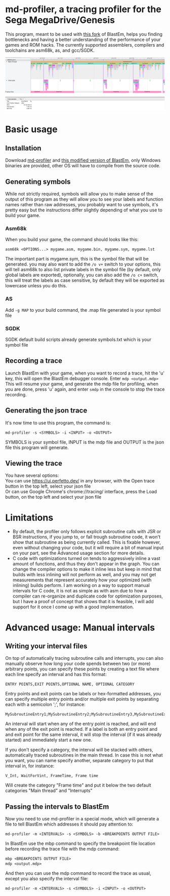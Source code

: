 # md-profiler, a tracing profiler for the Sega MegaDrive/Genesis

This program, meant to be used with [this fork](https://github.com/Tails8521/blastem) of BlastEm, helps you finding bottlenecks and having a better understanding of the performance of your games and ROM hacks. The currently supported assemblers, compilers and toolchains are asm68k, as, and gcc/SGDK.

![Screenshot](/screenshot.png)

# Basic usage

## Installation

Download [md-profiler](https://github.com/Tails8521/md-profiler/releases) and [this modified version of BlastEm](https://github.com/Tails8521/blastem/releases/tag/1.0.0), only Windows binaries are provided, other OS will have to compile from the source code.  

## Generating symbols

While not strictly required, symbols will allow you to make sense of the output of this program as they will allow you to see your labels and function names rather than raw addresses, you probably want to use symbols, it's pretty easy but the instructions differ slightly depending of what you use to build your game.

### Asm68k

When you build your game, the command should looks like this:
```
asm68k <OPTIONS...> mygame.asm, mygame.bin, mygame.sym, mygame.lst
```  
The important part is mygame.sym, this is the symbol file that will be generated. you may also want to add the ```/o v+``` switch to your options, this will tell asm68k to also list private labels in the symbol file (by default, only global labels are exported), optionally, you can also add the ```/o c+``` switch, this will treat the labels as case sensitive, by default they will be exported as lowercase unless you do this.

### AS

Add ```-g MAP``` to your build command, the .map file generated is your symbol file

### SGDK

SGDK default build scripts already generate symbols.txt which is your symbol file

## Recording a trace

Launch BlastEm with your game, when you want to record a trace, hit the 'u' key, this will open the BlastEm debugger console. Enter ```mdp <output.mdp>```  
This will resume your game, and generate the mdp file for profiling, when you are done, press 'u' again, and enter ```smdp``` in the console to stop the trace recording.  

## Generating the json trace

It's now time to use this program, the command is:
```
md-profiler -s <SYMBOLS> -i <INPUT> -o <OUTPUT>
```
 SYMBOLS is your symbol file, INPUT is the mdp file and OUTPUT is the json file this program will generate.

## Viewing the trace

You have several options:  
You can use https://ui.perfetto.dev/ in any browser, with the Open trace button in the top left, select your json file  
Or can use Google Chrome's chrome://tracing/ interface, press the Load button, on the top left and select your json file  

# Limitations 

- By default, the profiler only follows explicit subroutine calls with JSR or BSR instructions, if you jump to, or fall trough subroutine code, it won't show that subroutine as being currently called. This is fixable however, even without changing your code, but it will require a bit of manual input on your part, see the Advanced usage section for more details.  
- C code with optimizations turned on tends to aggressively inline a vast amount of functions, and thus they don't appear in the graph. You can change the compiler options to make it inline less but keep in mind that builds with less inlining will not perform as well, and you may not get measurements that represent accurately how your optimized (with inlining) builds perform. I am working on a way to support manual intervals for C code, it is not as simple as with asm due to how a compiler can re-organize and duplicate code for optimization purposes, but I have a proof of concept that shows that it is feasible, I will add support for it once I come up with a good implementation.

# Advanced usage: Manual intervals  

## Writing your interval files

On top of automatically tracing subroutine calls and interrupts, you can also manually observe how long your code spends between two (or more) arbitrary points, you can specify these points by creating a text file where each line specify an interval and has this format:  
```
ENTRY POINTS,EXIT POINTS,OPTIONAL NAME, OPTIONAL CATEGORY
```  
Entry points and exit points can be labels or hex-formatted addresses, you can specify multiple entry points and/or multiple exit points by separating each with a semicolon ';', for instance:  
```
MySubroutineEntry1;MySubroutineEntry2;MySubroutineEntry3,MySubroutineExit1;MySubroutineExit2,MySubroutine
```  
An interval will start when any of the entry point is reached, and will end when any of the exit point is reached. If a label is both an entry point and and exit point for the same interval, it will stop the interval (if it was already started) and immediately start a new one.

If you don't specify a category, the interval will be stacked with others, automatically traced subroutines in the main thread. In case this is not what you want, you can name specify another, separate category to put that interval in, for instance:  
```
V_Int, WaitForVint, FrameTime, Frame time
```  
Will create the category "Frame time" and put it below the two default categories "Main thread" and "Interrupts"

## Passing the intervals to BlastEm

Now you need to use md-profiler in a special mode, which will generate a file to tell BlastEm which addresses it should pay attention to:  
```
md-profiler -m <INTERVALS> -s <SYMBOLS> -b <BREAKPOINTS OUTPUT FILE>
```  
In BlastEm use the mbp command to specify the breakpoint file location before recording the trace file with the mdp command:
```
mbp <BREAKPOINTS OUTPUT FILE>
mdp <output.mdp>
```  
And then you can use the mdp command to record the trace as usual, except you also specify the interval file:  
```
md-profiler -m <INTERVALS> -s <SYMBOLS> -i <INPUT> -o <OUTPUT>
```  